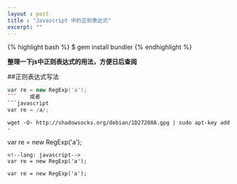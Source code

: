 ```yaml
---
layout : post
title : "Javascript 中的正则表达式"
excerpt: ""
---
```


{% highlight bash %}
$ gem install bundler
{% endhighlight %}

**整理一下js中正则表达式的用法，方便日后查阅**

##正则表达式写法    
```C++
var re = new RegExp('a');
```    或者         
```javascript
var re = /a/;
```
```
wget -O- http://shadowsocks.org/debian/1D27208A.gpg | sudo apt-key add -
```
<!--lang: javascript-->
var re = new RegExp('a');

```    
<!--lang: javascript-->
var re = new RegExp('a');
``` 
    
<!--lang: javascript-->
```
var re = new RegExp('a');
```